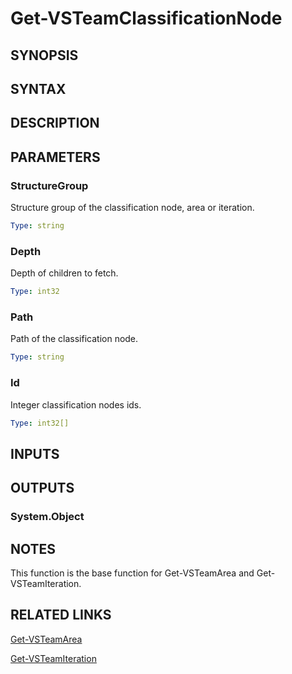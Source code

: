<!-- #include "./common/header.md" -->

# Get-VSTeamClassificationNode

## SYNOPSIS

<!-- #include "./synopsis/Get-VSTeamClassificationNode.md" -->

## SYNTAX

## DESCRIPTION

<!-- #include "./synopsis/Get-VSTeamClassificationNode.md" -->

## PARAMETERS

### StructureGroup

Structure group of the classification node, area or iteration.

```yaml
Type: string
```

### Depth

Depth of children to fetch.

```yaml
Type: int32
```

### Path

Path of the classification node.

```yaml
Type: string
```

### Id

Integer classification nodes ids.

```yaml
Type: int32[]
```

<!-- #include "./params/projectName.md" -->

## INPUTS

## OUTPUTS

### System.Object

## NOTES

This function is the base function for Get-VSTeamArea and Get-VSTeamIteration.

<!-- #include "./common/prerequisites.md" -->

## RELATED LINKS

<!-- #include "./common/related.md" -->

[Get-VSTeamArea](Get-VSTeamArea.md)

[Get-VSTeamIteration](Get-VSTeamIteration.md)

